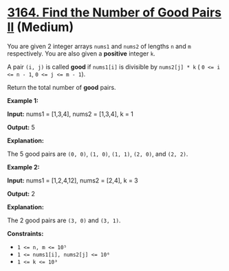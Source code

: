 # [3164. Find the Number of Good Pairs II][link] (Medium)

[link]: https://leetcode.cn/problems/find-the-number-of-good-pairs-ii/

You are given 2 integer arrays `nums1` and `nums2` of lengths `n` and `m` respectively. You are also
given a **positive** integer `k`.

A pair `(i, j)` is called **good** if `nums1[i]` is divisible by `nums2[j] * k` ( `0 <= i <= n - 1`,
`0 <= j <= m - 1`).

Return the total number of **good** pairs.

**Example 1:**

**Input:** nums1 = \[1,3,4\], nums2 = \[1,3,4\], k = 1

**Output:** 5

**Explanation:**

The 5 good pairs are `(0, 0)`, `(1, 0)`, `(1, 1)`, `(2, 0)`, and `(2, 2)`.

**Example 2:**

**Input:** nums1 = \[1,2,4,12\], nums2 = \[2,4\], k = 3

**Output:** 2

**Explanation:**

The 2 good pairs are `(3, 0)` and `(3, 1)`.

**Constraints:**

- `1 <= n, m <= 10⁵`
- `1 <= nums1[i], nums2[j] <= 10⁶`
- `1 <= k <= 10³`
